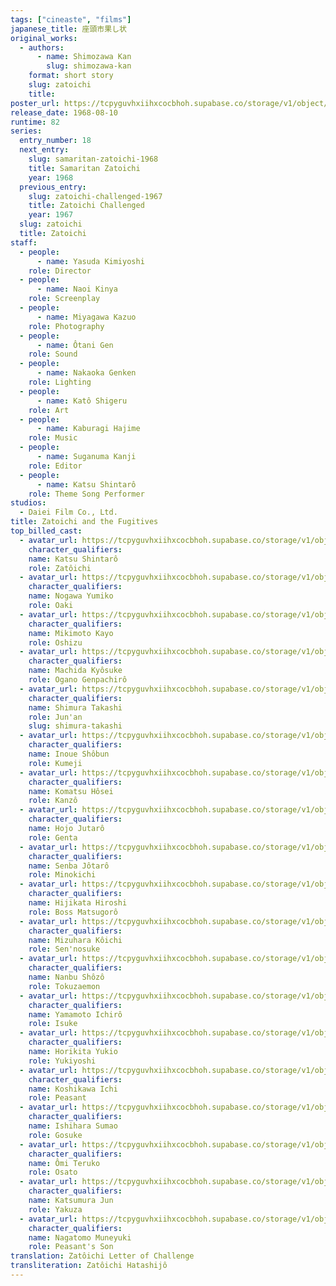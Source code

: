 ```yaml
---
tags: ["cineaste", "films"]
japanese_title: 座頭市果し状
original_works:
  - authors:
      - name: Shimozawa Kan
        slug: shimozawa-kan
    format: short story
    slug: zatoichi
    title:
poster_url: https://tcpyguvhxiihxcocbhoh.supabase.co/storage/v1/object/public/godzilla-cineaste-public/content/films/zatoichi-and-the-fugitives-1968/posters/zatoichi-and-the-fugitives-1968.jpg
release_date: 1968-08-10
runtime: 82
series:
  entry_number: 18
  next_entry:
    slug: samaritan-zatoichi-1968
    title: Samaritan Zatoichi
    year: 1968
  previous_entry:
    slug: zatoichi-challenged-1967
    title: Zatoichi Challenged
    year: 1967
  slug: zatoichi
  title: Zatoichi
staff:
  - people:
      - name: Yasuda Kimiyoshi
    role: Director
  - people:
      - name: Naoi Kinya
    role: Screenplay
  - people:
      - name: Miyagawa Kazuo
    role: Photography
  - people:
      - name: Ôtani Gen
    role: Sound
  - people:
      - name: Nakaoka Genken
    role: Lighting
  - people:
      - name: Katô Shigeru
    role: Art
  - people:
      - name: Kaburagi Hajime
    role: Music
  - people:
      - name: Suganuma Kanji
    role: Editor
  - people:
      - name: Katsu Shintarô
    role: Theme Song Performer
studios:
  - Daiei Film Co., Ltd.
title: Zatoichi and the Fugitives
top_billed_cast:
  - avatar_url: https://tcpyguvhxiihxcocbhoh.supabase.co/storage/v1/object/public/godzilla-cineaste-public/content/films/zatoichi-and-the-fugitives-1968/cast-avatars/shintaro-katsu-0.jpg
    character_qualifiers:
    name: Katsu Shintarô
    role: Zatôichi
  - avatar_url: https://tcpyguvhxiihxcocbhoh.supabase.co/storage/v1/object/public/godzilla-cineaste-public/content/films/zatoichi-and-the-fugitives-1968/cast-avatars/yumiko-nogawa-0.jpg
    character_qualifiers:
    name: Nogawa Yumiko
    role: Oaki
  - avatar_url: https://tcpyguvhxiihxcocbhoh.supabase.co/storage/v1/object/public/godzilla-cineaste-public/content/films/zatoichi-and-the-fugitives-1968/cast-avatars/kayo-mikimoto-0.jpg
    character_qualifiers:
    name: Mikimoto Kayo
    role: Oshizu
  - avatar_url: https://tcpyguvhxiihxcocbhoh.supabase.co/storage/v1/object/public/godzilla-cineaste-public/content/films/zatoichi-and-the-fugitives-1968/cast-avatars/kyosuke-machida-0.jpg
    character_qualifiers:
    name: Machida Kyôsuke
    role: Ogano Genpachirô
  - avatar_url: https://tcpyguvhxiihxcocbhoh.supabase.co/storage/v1/object/public/godzilla-cineaste-public/content/films/zatoichi-and-the-fugitives-1968/cast-avatars/takashi-shimura-0.jpg
    character_qualifiers:
    name: Shimura Takashi
    role: Jun'an
    slug: shimura-takashi
  - avatar_url: https://tcpyguvhxiihxcocbhoh.supabase.co/storage/v1/object/public/godzilla-cineaste-public/content/films/zatoichi-and-the-fugitives-1968/cast-avatars/shobun-inoue-0.jpg
    character_qualifiers:
    name: Inoue Shôbun
    role: Kumeji
  - avatar_url: https://tcpyguvhxiihxcocbhoh.supabase.co/storage/v1/object/public/godzilla-cineaste-public/content/films/zatoichi-and-the-fugitives-1968/cast-avatars/hosei-komatsu-0.jpg
    character_qualifiers:
    name: Komatsu Hôsei
    role: Kanzô
  - avatar_url: https://tcpyguvhxiihxcocbhoh.supabase.co/storage/v1/object/public/godzilla-cineaste-public/content/films/zatoichi-and-the-fugitives-1968/cast-avatars/jutaro-hojo-0.jpg
    character_qualifiers:
    name: Hojo Jutarô
    role: Genta
  - avatar_url: https://tcpyguvhxiihxcocbhoh.supabase.co/storage/v1/object/public/godzilla-cineaste-public/content/films/zatoichi-and-the-fugitives-1968/cast-avatars/jotaro-senba-0.jpg
    character_qualifiers:
    name: Senba Jôtarô
    role: Minokichi
  - avatar_url: https://tcpyguvhxiihxcocbhoh.supabase.co/storage/v1/object/public/godzilla-cineaste-public/content/films/zatoichi-and-the-fugitives-1968/cast-avatars/hiroshi-hijikata-0.jpg
    character_qualifiers:
    name: Hijikata Hiroshi
    role: Boss Matsugorô
  - avatar_url: https://tcpyguvhxiihxcocbhoh.supabase.co/storage/v1/object/public/godzilla-cineaste-public/content/films/zatoichi-and-the-fugitives-1968/cast-avatars/koichi-mizuhara-0.jpg
    character_qualifiers:
    name: Mizuhara Kôichi
    role: Sen'nosuke
  - avatar_url: https://tcpyguvhxiihxcocbhoh.supabase.co/storage/v1/object/public/godzilla-cineaste-public/content/films/zatoichi-and-the-fugitives-1968/cast-avatars/shozo-nanbu-0.jpg
    character_qualifiers:
    name: Nanbu Shôzô
    role: Tokuzaemon
  - avatar_url: https://tcpyguvhxiihxcocbhoh.supabase.co/storage/v1/object/public/godzilla-cineaste-public/content/films/zatoichi-and-the-fugitives-1968/cast-avatars/ichiro-yamamoto-0.jpg
    character_qualifiers:
    name: Yamamoto Ichirô
    role: Isuke
  - avatar_url: https://tcpyguvhxiihxcocbhoh.supabase.co/storage/v1/object/public/godzilla-cineaste-public/content/films/zatoichi-and-the-fugitives-1968/cast-avatars/yukio-horikita-0.jpg
    character_qualifiers:
    name: Horikita Yukio
    role: Yukiyoshi
  - avatar_url: https://tcpyguvhxiihxcocbhoh.supabase.co/storage/v1/object/public/godzilla-cineaste-public/content/films/zatoichi-and-the-fugitives-1968/cast-avatars/ichi-koshikawa-0.jpg
    character_qualifiers:
    name: Koshikawa Ichi
    role: Peasant
  - avatar_url: https://tcpyguvhxiihxcocbhoh.supabase.co/storage/v1/object/public/godzilla-cineaste-public/content/films/zatoichi-and-the-fugitives-1968/cast-avatars/sumao-ishihara-0.jpg
    character_qualifiers:
    name: Ishihara Sumao
    role: Gosuke
  - avatar_url: https://tcpyguvhxiihxcocbhoh.supabase.co/storage/v1/object/public/godzilla-cineaste-public/content/films/zatoichi-and-the-fugitives-1968/cast-avatars/teruko-omi-0.jpg
    character_qualifiers:
    name: Ômi Teruko
    role: Osato
  - avatar_url: https://tcpyguvhxiihxcocbhoh.supabase.co/storage/v1/object/public/godzilla-cineaste-public/content/films/zatoichi-and-the-fugitives-1968/cast-avatars/jun-katsumura-0.jpg
    character_qualifiers:
    name: Katsumura Jun
    role: Yakuza
  - avatar_url: https://tcpyguvhxiihxcocbhoh.supabase.co/storage/v1/object/public/godzilla-cineaste-public/content/films/zatoichi-and-the-fugitives-1968/cast-avatars/masayuki-nagatomo-0.jpg
    character_qualifiers:
    name: Nagatomo Muneyuki
    role: Peasant's Son
translation: Zatôichi Letter of Challenge
transliteration: Zatôichi Hatashijô
---
```

